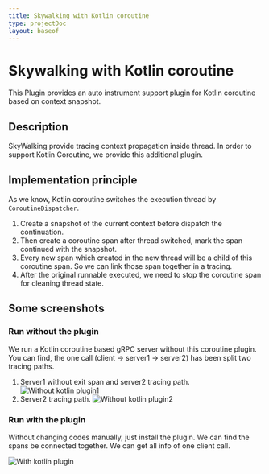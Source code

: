```yaml
---
title: Skywalking with Kotlin coroutine
type: projectDoc
layout: baseof
---
```

# Skywalking with Kotlin coroutine
This Plugin provides an auto instrument support plugin for Kotlin coroutine based on context snapshot.

## Description
SkyWalking provide tracing context propagation inside thread. In order to support Kotlin Coroutine, we provide this additional plugin.

## Implementation principle
As we know, Kotlin coroutine switches the execution thread by `CoroutineDispatcher`.

01. Create a snapshot of the current context before dispatch the continuation.
02. Then create a coroutine span after thread switched, mark the span continued with the snapshot.
03. Every new span which created in the new thread will be a child of this coroutine span. So we can link those span together in a tracing.
04. After the original runnable executed, we need to stop the coroutine span for cleaning thread state.

## Some screenshots
### Run without the plugin
We run a Kotlin coroutine based gRPC server without this coroutine plugin.  
You can find, the one call (client -> server1 -> server2) has been split two tracing paths.

01. Server1 without exit span and server2 tracing path.
![Without kotlin plugin1](http://skywalking.apache.org/screenshots/7.0.0/kotlin/coroutine/without-coroutine-plugin-server1.jpg)
02. Server2 tracing path.
![Without kotlin plugin2](http://skywalking.apache.org/screenshots/7.0.0/kotlin/coroutine/without-coroutine-plugin-server2.jpg)

### Run with the plugin
Without changing codes manually, just install the plugin. We can find the spans be connected together. We can get all info of one client call.

![With kotlin plugin](http://skywalking.apache.org/screenshots/7.0.0/kotlin/coroutine/run-with-coroutine-plugin.jpg)
